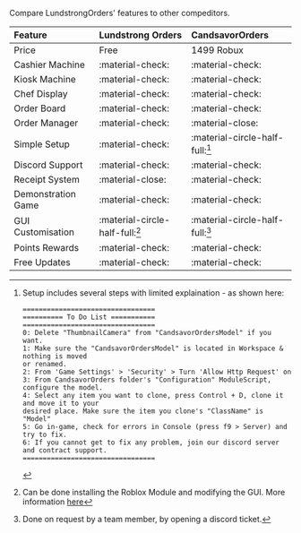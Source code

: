 Compare LundstrongOrders' features to other compeditors.

| **Feature**        | Lundstrong Orders | CandsavorOrders     |
| :-------------  | :---------------  | :--------------     |
| Price           | Free          | 1499 Robux |
| Cashier Machine | :material-check:  | :material-check:    |
| Kiosk Machine   | :material-check:  | :material-check:    |
| Chef Display    | :material-check:  | :material-check:    |
| Order Board     | :material-check:  | :material-check:    |
| Order Manager   | :material-check:  | :material-close:    |
| Simple Setup | :material-check: | :material-circle-half-full:[^2] |
| Discord Support | :material-check:  | :material-check:    |
| Receipt System | :material-close:  | :material-check:    |
| Demonstration Game | :material-check:  | :material-check:    |
| GUI Customisation | :material-circle-half-full:[^1] | :material-circle-half-full:[^3] |
| Points Rewards | :material-check:  | :material-check:    |
| Free Updates  | :material-check:  | :material-check: |

[^1]:
    Can be done installing the Roblox Module and modifying the GUI. More information [here](../reference/modify-simple.md)
[^2]:
    Setup includes several steps with limited explaination - as shown here:
    ```
    =================================
    ========== To Do List ===========
    =================================
    0: Delete "ThumbnailCamera" from "CandsavorOrdersModel" if you want.
    1: Make sure the "CandsavorOrdersModel" is located in Workspace & nothing is moved 
    or renamed.
    2: From 'Game Settings' > 'Security' > Turn 'Allow Http Request' on
    3: From CandsavorOrders folder's "Configuration" ModuleScript, configure the model.
    4: Select any item you want to clone, press Control + D, clone it and move it to your
    desired place. Make sure the item you clone's "ClassName" is "Model"
    5: Go in-game, check for errors in Console (press f9 > Server) and try to fix.
    6: If you cannot get to fix any problem, join our discord server and contract support.
    =================================
    ```
[^3]:
    Done on request by a team member, by opening a discord ticket.